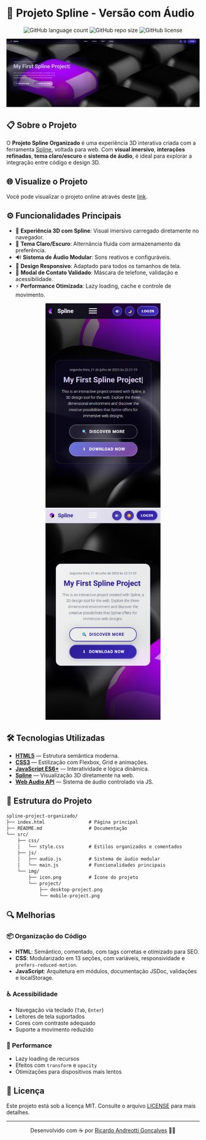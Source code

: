 # 🎨 Projeto Spline - Versão com Áudio
<p align="center">
  <img alt="GitHub language count" src="https://img.shields.io/github/languages/count/devAndreotti/my-first-spline-project?color=fff&labelColor=a501d9&style=flat-square">
  <img alt="GitHub repo size" src="https://img.shields.io/github/repo-size/devAndreotti/my-first-spline-project?color=fff&labelColor=a501d9&style=flat-square">
  <img alt="GitHub license" src="https://img.shields.io/github/license/devAndreotti/devAndreotti?color=fff&labelColor=a501d9&style=flat-square">
</p>

<p align="center">
  <img src="./src/img/project/dark-desktop-project-v2.png" alt="Captura de tela - versão desktop">
</p>

## 📋 Sobre o Projeto
O **Projeto Spline Organizado** é uma experiência 3D interativa criada com a ferramenta [Spline](https://spline.design/), voltada para web.
Com **visual imersivo**, **interações refinadas**, **tema claro/escuro** e **sistema de áudio**, é ideal para explorar a integração entre código e design 3D.

## 🌐 Visualize o Projeto
Você pode visualizar o projeto online através deste [link](https://devAndreotti.github.io/my-first-spline-project).

## ⚙️ Funcionalidades Principais
* 🧩 **Experiência 3D com Spline**: Visual imersivo carregado diretamente no navegador.
* 🎨 **Tema Claro/Escuro**: Alternância fluida com armazenamento da preferência.
* 🔊 **Sistema de Áudio Modular**: Sons reativos e configuráveis.
* 📱 **Design Responsivo**: Adaptado para todos os tamanhos de tela.
* 💬 **Modal de Contato Validado**: Máscara de telefone, validação e acessibilidade.
* ⚡ **Performance Otimizada**: Lazy loading, cache e controle de movimento.

<p align="center">
  <img src="./src/img/project/dark-mobile-project-v2.png" alt="Captura de tela - versão mobile" width="300">
  <img src="./src/img/project/light-mobile-project-v2.png" alt="Captura de tela - versão mobile" width="300">
</p>

## 🛠 Tecnologias Utilizadas
* **[HTML5](https://developer.mozilla.org/pt-BR/docs/Web/HTML)** — Estrutura semântica moderna.
* **[CSS3](https://developer.mozilla.org/pt-BR/docs/Web/CSS)** — Estilização com Flexbox, Grid e animações.
* **[JavaScript ES6+](https://developer.mozilla.org/pt-BR/docs/Web/JavaScript)** — Interatividade e lógica dinâmica.
* **[Spline](https://spline.design/)** — Visualização 3D diretamente na web.
* **[Web Audio API](https://developer.mozilla.org/en-US/docs/Web/API/Web_Audio_API)** — Sistema de áudio controlado via JS.

## 📁 Estrutura do Projeto
```
spline-project-organizado/
├── index.html                # Página principal
├── README.md                 # Documentação
└── src/
    ├── css/
    │   └── style.css         # Estilos organizados e comentados
    ├── js/
    │   ├── audio.js          # Sistema de áudio modular
    │   └── main.js           # Funcionalidades principais
    └── img/
        ├── icon.png          # Ícone do projeto
        └── project/
            ├── desktop-project.png
            └── mobile-project.png
```

## 🔍 Melhorias
### 📦 Organização do Código
* **HTML**: Semântico, comentado, com tags corretas e otimizado para SEO.
* **CSS**: Modularizado em 13 seções, com variáveis, responsividade e `prefers-reduced-motion`.
* **JavaScript**: Arquitetura em módulos, documentação JSDoc, validações e localStorage.

### ♿ Acessibilidade
* Navegação via teclado (`Tab`, `Enter`)
* Leitores de tela suportados
* Cores com contraste adequado
* Suporte a movimento reduzido

### 🚀 Performance
* Lazy loading de recursos
* Efeitos com `transform` e `opacity`
* Otimizações para dispositivos mais lentos

## 📝 Licença
Este projeto está sob a licença MIT.
Consulte o arquivo [LICENSE](https://github.com/devAndreotti/devAndreotti/blob/main/LICENSE) para mais detalhes.

---

<p align="center">
  Desenvolvido com ☕ por <a href="https://github.com/devAndreotti">Ricardo Andreotti Gonçalves</a> 🧑‍💻
</p>
